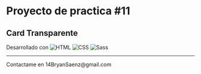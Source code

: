 <h1>Proyecto de practica #11</h1>
<h2>Card Transparente</h2>

Desarrollado con
![HTML](https://img.shields.io/badge/HTML5-E34F26?style=for-the-badge&logo=html5&logoColor=white)
![CSS](https://img.shields.io/badge/CSS3-1572B6?style=for-the-badge&logo=css3&logoColor=white)
![Sass](https://img.shields.io/badge/Sass-CC6699?style=for-the-badge&logo=sass&logoColor=white)

<hr>
<p>Contactame en 14BryanSaenz@gmail.com</p>
